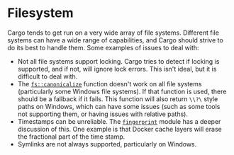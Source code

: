 # Filesystem

Cargo tends to get run on a very wide array of file systems. Different file
systems can have a wide range of capabilities, and Cargo should strive to do
its best to handle them. Some examples of issues to deal with:

* Not all file systems support locking. Cargo tries to detect if locking is
  supported, and if not, will ignore lock errors. This isn't ideal, but it is
  difficult to deal with.
* The [`fs::canonicalize`] function doesn't work on all file systems
  (particularly some Windows file systems). If that function is used, there
  should be a fallback if it fails. This function will also return `\\?\`
  style paths on Windows, which can have some issues (such as some tools not
  supporting them, or having issues with relative paths).
* Timestamps can be unreliable. The [`fingerprint`] module has a deeper
  discussion of this. One example is that Docker cache layers will erase the
  fractional part of the time stamp.
* Symlinks are not always supported, particularly on Windows.

[`fingerprint`]: https://github.com/rust-lang/cargo/blob/master/src/cargo/core/compiler/fingerprint/mod.rs
[`fs::canonicalize`]: https://doc.rust-lang.org/std/fs/fn.canonicalize.html
